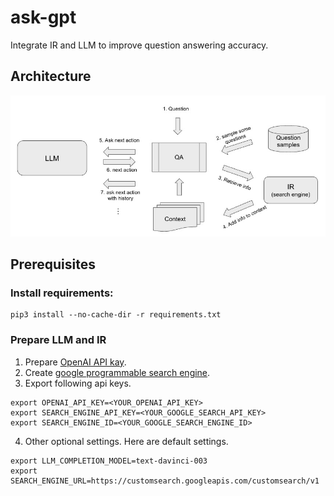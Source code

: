 # ask-gpt
Integrate IR and LLM to improve question answering accuracy.

## Architecture
![](https://github.com/yhyu/ask-gpt/blob/main/resources/images/architecture.jpg)

## Prerequisites
### Install requirements:
```
pip3 install --no-cache-dir -r requirements.txt
```

### Prepare LLM and IR  
1. Prepare [OpenAI API kay](https://platform.openai.com/account/api-keys).  
2. Create [google programmable search engine](https://programmablesearchengine.google.com/controlpanel/create).  
3. Export following api keys.
```
export OPENAI_API_KEY=<YOUR_OPENAI_API_KEY>
export SEARCH_ENGINE_API_KEY=<YOUR_GOOGLE_SEARCH_API_KEY>
export SEARCH_ENGINE_ID=<YOUR_GOOGLE_SEARCH_ENGINE_ID>
```
4. Other optional settings. Here are default settings.
```
export LLM_COMPLETION_MODEL=text-davinci-003
export SEARCH_ENGINE_URL=https://customsearch.googleapis.com/customsearch/v1
```
